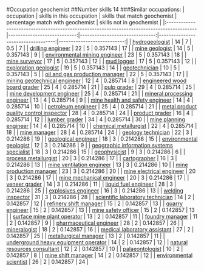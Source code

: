 #Occupation geochemist
##Number skills 14
###Similar occupations:
| occupation                                                                                |   skills in this occupation |   skills that match geochemist |   percentage match with geochemist |   skills not in geochemist |
|:------------------------------------------------------------------------------------------|----------------------------:|-------------------------------:|-----------------------------------:|---------------------------:|
| [hydrogeologist](hydrogeologist.md)                                                       |                          14 |                              7 |                           0.5      |                          7 |
| [drilling engineer](drilling_engineer.md)                                                 |                          22 |                              5 |                           0.357143 |                         17 |
| [mine geologist](mine_geologist.md)                                                       |                          14 |                              5 |                           0.357143 |                          9 |
| [environmental mining engineer](environmental_mining_engineer.md)                         |                          23 |                              5 |                           0.357143 |                         18 |
| [mine surveyor](mine_surveyor.md)                                                         |                          17 |                              5 |                           0.357143 |                         12 |
| [mud logger](mud_logger.md)                                                               |                          17 |                              5 |                           0.357143 |                         12 |
| [exploration geologist](exploration_geologist.md)                                         |                          19 |                              5 |                           0.357143 |                         14 |
| [geotechnician](geotechnician.md)                                                         |                          10 |                              5 |                           0.357143 |                          5 |
| [oil and gas production manager](oil_and_gas_production_manager.md)                       |                          22 |                              5 |                           0.357143 |                         17 |
| [mining geotechnical engineer](mining_geotechnical_engineer.md)                           |                          12 |                              4 |                           0.285714 |                          8 |
| [engineered wood board grader](engineered_wood_board_grader.md)                           |                          25 |                              4 |                           0.285714 |                         21 |
| [pulp grader](pulp_grader.md)                                                             |                          29 |                              4 |                           0.285714 |                         25 |
| [mine development engineer](mine_development_engineer.md)                                 |                          25 |                              4 |                           0.285714 |                         21 |
| [mineral processing engineer](mineral_processing_engineer.md)                             |                          13 |                              4 |                           0.285714 |                          9 |
| [mine health and safety engineer](mine_health_and_safety_engineer.md)                     |                          14 |                              4 |                           0.285714 |                         10 |
| [petroleum engineer](petroleum_engineer.md)                                               |                          25 |                              4 |                           0.285714 |                         21 |
| [metal product quality control inspector](metal_product_quality_control_inspector.md)     |                          28 |                              4 |                           0.285714 |                         24 |
| [product grader](product_grader.md)                                                       |                          16 |                              4 |                           0.285714 |                         12 |
| [lumber grader](lumber_grader.md)                                                         |                          34 |                              4 |                           0.285714 |                         30 |
| [mine planning engineer](mine_planning_engineer.md)                                       |                          14 |                              4 |                           0.285714 |                         10 |
| [chemical metallurgist](chemical_metallurgist.md)                                         |                          22 |                              4 |                           0.285714 |                         18 |
| [mine manager](mine_manager.md)                                                           |                          28 |                              4 |                           0.285714 |                         24 |
| [geology technician](geology_technician.md)                                               |                          22 |                              3 |                           0.214286 |                         19 |
| [geological engineer](geological_engineer.md)                                             |                          18 |                              3 |                           0.214286 |                         15 |
| [environmental geologist](environmental_geologist.md)                                     |                          12 |                              3 |                           0.214286 |                          9 |
| [geographic information systems specialist](geographic_information_systems_specialist.md) |                          18 |                              3 |                           0.214286 |                         15 |
| [geophysicist](geophysicist.md)                                                           |                           9 |                              3 |                           0.214286 |                          6 |
| [process metallurgist](process_metallurgist.md)                                           |                          20 |                              3 |                           0.214286 |                         17 |
| [cartographer](cartographer.md)                                                           |                          16 |                              3 |                           0.214286 |                         13 |
| [mine ventilation engineer](mine_ventilation_engineer.md)                                 |                          13 |                              3 |                           0.214286 |                         10 |
| [mine production manager](mine_production_manager.md)                                     |                          23 |                              3 |                           0.214286 |                         20 |
| [mine electrical engineer](mine_electrical_engineer.md)                                   |                          20 |                              3 |                           0.214286 |                         17 |
| [mine mechanical engineer](mine_mechanical_engineer.md)                                   |                          20 |                              3 |                           0.214286 |                         17 |
| [veneer grader](veneer_grader.md)                                                         |                          14 |                              3 |                           0.214286 |                         11 |
| [liquid fuel engineer](liquid_fuel_engineer.md)                                           |                          28 |                              3 |                           0.214286 |                         25 |
| [explosives engineer](explosives_engineer.md)                                             |                          16 |                              3 |                           0.214286 |                         13 |
| [welding inspector](welding_inspector.md)                                                 |                          31 |                              3 |                           0.214286 |                         28 |
| [scientific laboratory technician](scientific_laboratory_technician.md)                   |                          14 |                              2 |                           0.142857 |                         12 |
| [refinery shift manager](refinery_shift_manager.md)                                       |                          15 |                              2 |                           0.142857 |                         13 |
| [quarry engineer](quarry_engineer.md)                                                     |                          15 |                              2 |                           0.142857 |                         13 |
| [mine safety officer](mine_safety_officer.md)                                             |                          15 |                              2 |                           0.142857 |                         13 |
| [surface mine plant operator](surface_mine_plant_operator.md)                             |                          13 |                              2 |                           0.142857 |                         11 |
| [foundry manager](foundry_manager.md)                                                     |                          11 |                              2 |                           0.142857 |                          9 |
| [pharmaceutical engineer](pharmaceutical_engineer.md)                                     |                          28 |                              2 |                           0.142857 |                         26 |
| [mineralogist](mineralogist.md)                                                           |                          18 |                              2 |                           0.142857 |                         16 |
| [medical laboratory assistant](medical_laboratory_assistant.md)                           |                          27 |                              2 |                           0.142857 |                         25 |
| [metallurgical manager](metallurgical_manager.md)                                         |                          13 |                              2 |                           0.142857 |                         11 |
| [underground heavy equipment operator](underground_heavy_equipment_operator.md)           |                          14 |                              2 |                           0.142857 |                         12 |
| [natural resources consultant](natural_resources_consultant.md)                           |                          12 |                              2 |                           0.142857 |                         10 |
| [palaeontologist](palaeontologist.md)                                                     |                          10 |                              2 |                           0.142857 |                          8 |
| [mine shift manager](mine_shift_manager.md)                                               |                          14 |                              2 |                           0.142857 |                         12 |
| [environmental scientist](environmental_scientist.md)                                     |                          26 |                              2 |                           0.142857 |                         24 |
